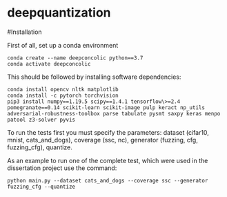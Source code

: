 # deepquantization

#Installation

First of all, set up a conda environment
```
conda create --name deepconcolic python==3.7
conda activate deepconcolic
```
This should be followed by installing software dependencies:
```
conda install opencv nltk matplotlib
conda install -c pytorch torchvision
pip3 install numpy==1.19.5 scipy==1.4.1 tensorflow\>=2.4 pomegranate==0.14 scikit-learn scikit-image pulp keract np_utils adversarial-robustness-toolbox parse tabulate pysmt saxpy keras menpo patool z3-solver pyvis
```

To run the tests first you must specify the parameters: dataset (cifar10, mnist, cats_and_dogs), coverage (ssc, nc), generator (fuzzing, cfg, fuzzing_cfg), quantize.

As an example to run one of the complete test, which were used in the dissertation project use the command:
```
python main.py --dataset cats_and_dogs --coverage ssc --generator fuzzing_cfg --quantize
```

